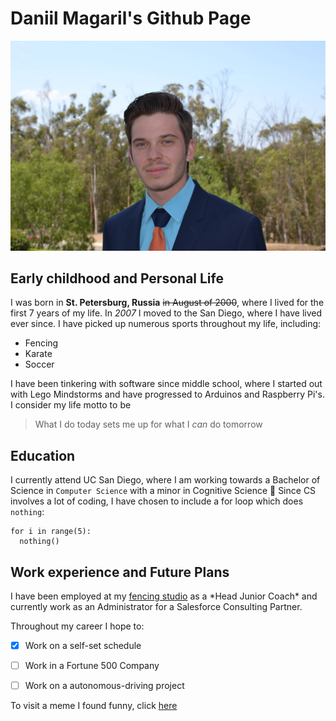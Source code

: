 # Daniil Magaril's Github Page

![](ProfPic.JPG)

## Early childhood and Personal Life

I was born in **St. Petersburg, Russia** ~~in August of 2000~~, where I lived for the first 7 years of my life. In *2007* I moved to the San Diego, where I have lived ever since.
I have picked up numerous sports throughout my life, including:

- Fencing
- Karate
- Soccer

I have been tinkering with software since middle school, where I started out with Lego Mindstorms and have progressed to Arduinos and Raspberry Pi's. I consider my life motto to be
> What I do today sets me up for what I *can* do tomorrow

## Education

I currently attend UC San Diego, where I am working towards a Bachelor of Science in `Computer Science` with a minor in Cognitive Science :brain:
Since CS involves a lot of coding, I have chosen to include a for loop which does `nothing`:

```
for i in range(5):
  nothing()

```

## Work experience and Future Plans

I have been employed at my [fencing studio](https://www.teamtouche.com) as a \*Head Junior Coach\* and currently work as an Administrator for a Salesforce Consulting Partner.

Throughout my career I hope to:
- [X] Work on a self-set schedule
- [ ] Work in a Fortune 500 Company
- [ ] Work on a autonomous-driving project


To visit a meme I found funny, click [here](./meme.png)